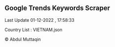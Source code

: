 

## Google Trends Keywords Scraper 
 
Last Update 01-12-2022 , 17:58:33

Country List :
VIETNAM.json



© Abdul Muttaqin 
